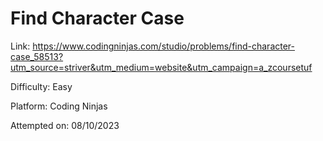 # Find Character Case

Link: https://www.codingninjas.com/studio/problems/find-character-case_58513?utm_source=striver&utm_medium=website&utm_campaign=a_zcoursetuf

Difficulty: Easy

Platform: Coding Ninjas

Attempted on: 08/10/2023
